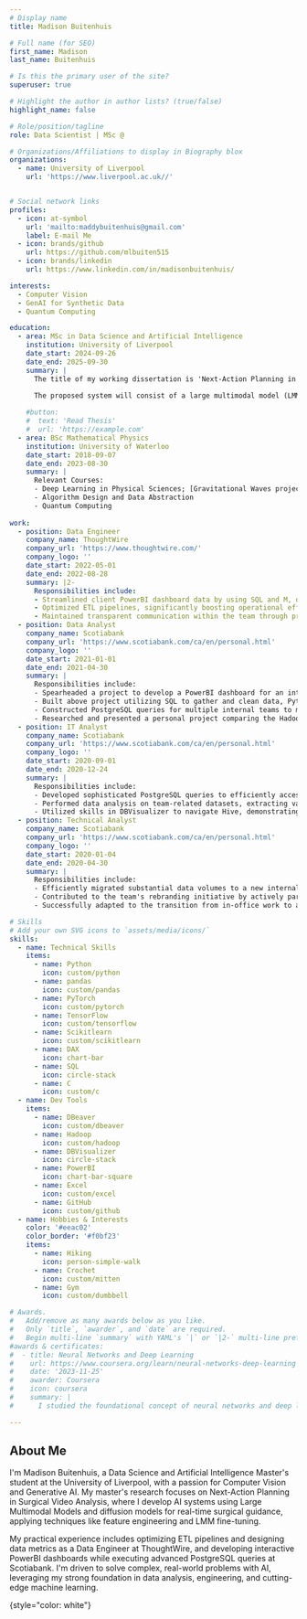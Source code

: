 ```yaml
---
# Display name
title: Madison Buitenhuis

# Full name (for SEO)
first_name: Madison
last_name: Buitenhuis

# Is this the primary user of the site?
superuser: true

# Highlight the author in author lists? (true/false)
highlight_name: false

# Role/position/tagline
role: Data Scientist | MSc @

# Organizations/Affiliations to display in Biography blox
organizations:
  - name: University of Liverpool
    url: 'https://www.liverpool.ac.uk//'


# Social network links
profiles:
  - icon: at-symbol
    url: 'mailto:maddybuitenhuis@gmail.com'
    label: E-mail Me
  - icon: brands/github
    url: https://github.com/mlbuiten515
  - icon: brands/linkedin
    url: https://www.linkedin.com/in/madisonbuitenhuis/

interests:
  - Computer Vision
  - GenAI for Synthetic Data
  - Quantum Computing

education:
  - area: MSc in Data Science and Artificial Intelligence
    institution: University of Liverpool
    date_start: 2024-09-26
    date_end: 2025-09-30
    summary: |
      The title of my working dissertation is 'Next-Action Planning in Surgical Video Analysis.' I aim to create a system which  effectively predicts, plans, and displays the next steps during surgical procedures. 

      The proposed system will consist of a large multimodal model (LMM) and a world model. The LMM will interpret the current stage of the surgery through video. It will then break down complex goals into immediate next steps, given the current stage. The world model will then be employed to convert the next steps to images. The system will identify and generate steps using the surgeon's primary visual interface to mirror real decision-making.
 
    #button:
    #  text: 'Read Thesis'
    #  url: 'https://example.com'
  - area: BSc Mathematical Physics
    institution: University of Waterloo
    date_start: 2018-09-07
    date_end: 2023-08-30
    summary: |
      Relevant Courses:
      - Deep Learning in Physical Sciences; [Gravitational Waves project]({{< relref "/projects" >}})
      - Algorithm Design and Data Abstraction
      - Quantum Computing
  
work:
  - position: Data Engineer
    company_name: ThoughtWire
    company_url: 'https://www.thoughtwire.com/'
    company_logo: ''
    date_start: 2022-05-01
    date_end: 2022-08-28
    summary: |2-
      Responsibilities include:
      - Streamlined client PowerBI dashboard data by using SQL and M, developing metrics, and seamlessly integrating data
      - Optimized ETL pipelines, significantly boosting operational efficiency for customer dashboards
      - Maintained transparent communication within the team through presentations and regular Jira updates on project advancements
  - position: Data Analyst
    company_name: Scotiabank
    company_url: 'https://www.scotiabank.com/ca/en/personal.html'
    company_logo: ''
    date_start: 2021-01-01
    date_end: 2021-04-30
    summary: |
      Responsibilities include:
      - Spearheaded a project to develop a PowerBI dashboard for an internal team, allowing said team to increase efficiency
      - Built above project utilizing SQL to gather and clean data, Python to automate running the SQL process daily, and PowerBI to construct the dashboard
      - Constructed PostgreSQL queries for multiple internal teams to meet specific needs
      - Researched and presented a personal project comparing the Hadoop ecosystem with Minio, DremIO and Kubernetes to the Data Governance team.
  - position: IT Analyst
    company_name: Scotiabank
    company_url: 'https://www.scotiabank.com/ca/en/personal.html'
    company_logo: ''
    date_start: 2020-09-01
    date_end: 2020-12-24
    summary: |
      Responsibilities include:
      - Developed sophisticated PostgreSQL queries to efficiently access and uphold data quality within a Hive database
      - Performed data analysis on team-related datasets, extracting valuable insights
      - Utilized skills in DBVisualizer to navigate Hive, demonstrating a high level of proficiency in database visualization tools
  - position: Technical Analyst
    company_name: Scotiabank
    company_url: 'https://www.scotiabank.com/ca/en/personal.html'
    company_logo: ''
    date_start: 2020-01-04
    date_end: 2020-04-30
    summary: |
      Responsibilities include:
      - Efficiently migrated substantial data volumes to a new internal website, ensuring efficiency and data integrity
      - Contributed to the team's rebranding initiative by actively participating in the creation of an internal logo and newsletter
      - Successfully adapted to the transition from in-office work to a remote environment

# Skills
# Add your own SVG icons to `assets/media/icons/`
skills:
  - name: Technical Skills
    items:
      - name: Python
        icon: custom/python
      - name: pandas
        icon: custom/pandas
      - name: PyTorch
        icon: custom/pytorch
      - name: TensorFlow
        icon: custom/tensorflow
      - name: Scikitlearn
        icon: custom/scikitlearn
      - name: DAX
        icon: chart-bar
      - name: SQL
        icon: circle-stack
      - name: C
        icon: custom/c
  - name: Dev Tools
    items:
      - name: DBeaver
        icon: custom/dbeaver
      - name: Hadoop
        icon: custom/hadoop
      - name: DBVisualizer
        icon: circle-stack
      - name: PowerBI
        icon: chart-bar-square
      - name: Excel
        icon: custom/excel
      - name: GitHub
        icon: custom/github
  - name: Hobbies & Interests
    color: '#eeac02'
    color_border: '#f0bf23'
    items:
      - name: Hiking
        icon: person-simple-walk
      - name: Crochet
        icon: custom/mitten
      - name: Gym
        icon: custom/dumbbell

# Awards.
#   Add/remove as many awards below as you like.
#   Only `title`, `awarder`, and `date` are required.
#   Begin multi-line `summary` with YAML's `|` or `|2-` multi-line prefix and indent 2 spaces below.
#awards & certificates:
#  - title: Neural Networks and Deep Learning
#    url: https://www.coursera.org/learn/neural-networks-deep-learning
#    date: '2023-11-25'
#    awarder: Coursera
#    icon: coursera
#    summary: |
#      I studied the foundational concept of neural networks and deep learning. By the end, I was familiar with the significant technological trends driving the rise of deep learning; build, train, and apply fully connected deep neural networks; implement efficient (vectorized) neural networks; identify key parameters in a neural network’s architecture; and apply deep learning to your own applications.

---
```


## About Me

I'm Madison Buitenhuis, a Data Science and Artificial Intelligence Master's student at the University of Liverpool, with a passion for Computer Vision and Generative AI. My master's research focuses on Next-Action Planning in Surgical Video Analysis, where I develop AI systems using Large Multimodal Models and diffusion models for real-time surgical guidance, applying techniques like feature engineering and LMM fine-tuning.

My practical experience includes optimizing ETL pipelines and designing data metrics as a Data Engineer at ThoughtWire, and developing interactive PowerBI dashboards while executing advanced PostgreSQL queries at Scotiabank. I'm driven to solve complex, real-world problems with AI, leveraging my strong foundation in data analysis, engineering, and cutting-edge machine learning.

{style="color: white"}
